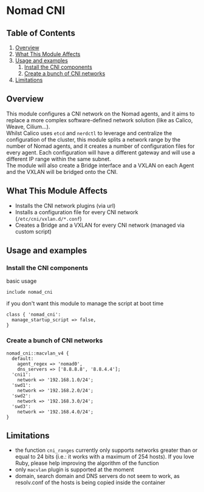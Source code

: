 # Nomad CNI

## Table of Contents

1. [Overview](#overview)
2. [What This Module Affects](#what-this-module-affects)
3. [Usage and examples](#usage-and-examples)
    1. [Install the CNI components](#install-the-cni-components)
    2. [Create a bunch of CNI networks](#create-a-bunch-of-cni-networks)
4. [Limitations](#limitations)

## Overview

This module configures a CNI network on the Nomad agents, and it aims to replace a more complex software-defined network solution (like as Calico, Weave, Cilium...).\
Whilst Calico uses `etcd` and `nerdctl` to leverage and centralize the configuration of the cluster, this module splits a network range by the number of Nomad agents, and it creates a number of configuration files for every agent. Each configuration will have a different gateway and will use a different IP range within the same subnet.\
The module will also create a Bridge interface and a VXLAN on each Agent and the VXLAN will be bridged onto the CNI.

## What This Module Affects <a name="what-this-module-affects"></a>

* Installs the CNI network plugins (via url)
* Installs a configuration file for every CNI network (`/etc/cni/vxlan.d/*.conf`)
* Creates a Bridge and a VXLAN for every CNI network (managed via custom script)

## Usage and examples <a name="usage-and-examples"></a>

### Install the CNI components

basic usage

```puppet
include nomad_cni
```

if you don't want this module to manage the script at boot time

```puppet
class { 'nomad_cni':
  manage_startup_script => false,
}
```

### Create a bunch of CNI networks

```puppet
nomad_cni::macvlan_v4 {
  default:
    agent_regex => 'nomad0',
    dns_servers => ['8.8.8.8', '8.8.4.4'];
  'cni1':
    network => '192.168.1.0/24';
  'swd1':
    network => '192.168.2.0/24';
  'swd2':
    network => '192.168.3.0/24';
  'swd3':
    network => '192.168.4.0/24';
}
```

## Limitations

* the function `cni_ranges` currently only supports networks greater than or equal to 24 bits (i.e.: it works with a maximum of 254 hosts). If you love Ruby, please help improving the algorithm of the function
* only `macvlan` plugin is supported at the moment
* domain, search domain and DNS servers do not seem to work, as resolv.conf of the hosts is being copied inside the container

